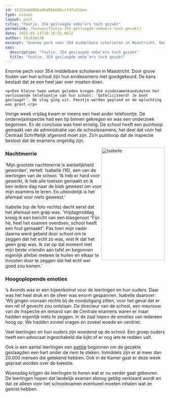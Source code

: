```yaml
---
id: 4132da66056a45d9bb69bccfdfc01bea
type: nieuws
layout: post
title: "Foutje. 354 geslaagde vmbo’ers toch gezakt"
permalink: /nieuws/foutje-354-geslaagde-vmboers-toch-gezakt/
date: 2022-05-11T19:16:41.067Z
author: 7biA1WiYB
excerpt: "Enorme pech voor 354 middelbare scholieren in Maastricht. Door grove fouten van hun school zijn hun eindexamens niet goedgekeurd. De kans bestaat dat ze een heel jaar over moeten doen.  "
seo:
  description: "Foutje. 354 geslaagde vmbo’ers toch gezakt"
  title: "Foutje. 354 geslaagde vmbo’ers toch gezakt"
---
```

Enorme pech voor 354 middelbare scholieren in Maastricht. Door grove fouten van hun school zijn hun eindexamens niet goedgekeurd. De kans bestaat dat ze een heel jaar over moeten doen.  

    <p>Een kleine twee weken geleden kregen 354 eindexamenkandidaten het verlossende telefoontje van hun school: ‘Gefeliciteerd! Je bent geslaagd!’. De vlag ging uit. Feestje werden gepland en de opluchting was groot.</p>
<p>Vorige week vrijdag kwam er ineens een heel ander telefoontje. De onderwijsinspectie had een tip binnen gekregen en was een onderzoek begonnen. En de conclusie was heel ernstig. De school heeft een puinhoop gemaakt van de administratie van de schoolexamens, het deel dat vóór het Centraal Schriftelijk afgerond moet zijn. Zo’n puinhoop dat de inspectie besloot dat de examens ongeldig zijn.</p>
<p><div class="media media-element-container media-default media-float-right"><div id="file-533811" class="file file-image file-image-jpeg">

        
  
  <div class="content">
    <img alt="Isabelle" height="1334" width="750" style="font-size: 13.008px; width: 200px; height: 356px; float: right;" class="media-element file-default" data-delta="1" src="https://original.sevendays.nl/sites/default/files/vmbo%20isabel.jpg">  </div>

  
</div>
</div>
<h3>Nachtmerrie</h3>
<p>‘Mijn grootste nachtmerrie is werkelijkheid geworden’, vertelt  Isabelle (16), een van de leerlingen van de school. ‘Ik heb er hard voor gewerkt, ik heb alle toetsen gemaakt en ik ben iedere dag naar de bieb geweest om voor mijn examens te leren. En uiteindelijk is het allemaal voor niets geweest.’</p>
<p>Isabelle (op de foto rechts) dacht eerst dat het allemaal een grap was. ‘Vrijdagmiddag kreeg ik een bericht van een klasgenoot “Fijn hè, heel het examen overdoen, school heeft een fout gemaakt”. Pas toen mijn vader daarna werd gebeld door school om te zeggen dat het echt zo was, wist ik dat het geen grap was. Ik zat op dat moment met mijn beste vriendin aan tafel en begonnen eigenlijk allebei meteen te huilen en elkaar te troosten door te zeggen dat het echt wel goed zou komen.’</p>
<h3>Hoogoplopende emoties</h3>
<p>’s Avonds was er een bijeenkomst voor de leerlingen en hun ouders. Daar was het heel druk en de sfeer was enorm gespannen. Isabelle daarover: ‘Wij gingen vooraan rechts bij de nooduitgang zitten, voor het geval dat er een rel of gevecht zou ontstaan. De directeur van de school, een mevrouw van de Inspectie en iemand van de Centrale examens waren er maar hadden eigenlijk niets te zeggen. In de zaal liepen de emoties van iedereen hoog op. We hadden zoveel vragen en zoveel woede en verdriet.  </p>
<p>Veel leerlingen en hun ouders zijn woedend op de school. Een groep ouders heeft een advocaat ingeschakeld die kijkt of er nog iets te redden valt.</p>
<p>Ook is een aantal leerlingen een <a href="https://petities.nl/petitions/diploma-voor-leerlingen-vmbo-maastricht?locale=nl" target="_blank">petitie</a> begonnen om de gezakte geslaagden een hart onder de riem te steken. Inmiddels zijn er al meer dan 20.000 mensen die getekend hebben. Ook in de Kamer gaat er deze week gepraat worden over de kwestie.</p>
<p>Woensdag krijgen de leerlingen te horen wat er nu verder gaat gebeuren. De leerlingen hopen dat landelijk examen alsnog geldig verklaard wordt en dat ze alleen voor het schoolexamen eventueel moeten inhalen wat ze gemist hebben.</p>  
